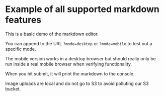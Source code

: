 # Example of all supported markdown features

This is a basic demo of the markdown editor.

You can append to the URL ```?mode=desktop``` or ```?mode=mobile``` to test out a specific mode.

The mobile version works in a desktop browser but should really only be run inside a real mobile browser when verifying functionality.

When you hit submit, it will print the markdown to the console.

Image uploads are local and do not go to S3 to avoid polluting our S3 bucket.
